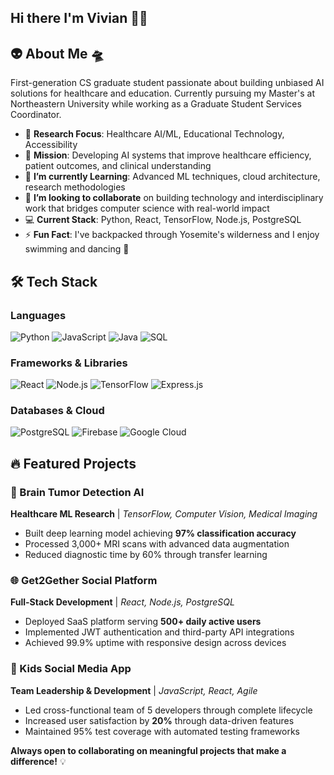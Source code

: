 ## Hi there I'm Vivian 👋🏼

## 👽 About Me 🛸

First-generation CS graduate student passionate about building unbiased AI solutions for healthcare and education. Currently pursuing my Master's at Northeastern University while working as a Graduate Student Services Coordinator.


- 🔭 **Research Focus**: Healthcare AI/ML, Educational Technology, Accessibility
- 🎯 **Mission**: Developing AI systems that improve healthcare efficiency, patient outcomes, and clinical understanding
- 🌱 **I’m currently Learning**: Advanced ML techniques, cloud architecture, research methodologies
- 👯 **I’m looking to collaborate** on building technology and interdisciplinary work that bridges computer science with real-world impact
- 💻 **Current Stack**: Python, React, TensorFlow, Node.js, PostgreSQL
- ⚡ **Fun Fact**: I've backpacked through Yosemite's wilderness and I enjoy swimming and dancing 💃

## 🛠️ Tech Stack

### Languages
![Python](https://img.shields.io/badge/-Python-3776AB?style=flat-square&logo=python&logoColor=white)
![JavaScript](https://img.shields.io/badge/-JavaScript-F7DF1E?style=flat-square&logo=javascript&logoColor=black)
![Java](https://img.shields.io/badge/-Java-007396?style=flat-square&logo=java&logoColor=white)
![SQL](https://img.shields.io/badge/-SQL-4479A1?style=flat-square&logo=mysql&logoColor=white)

### Frameworks & Libraries
![React](https://img.shields.io/badge/-React-61DAFB?style=flat-square&logo=react&logoColor=black)
![Node.js](https://img.shields.io/badge/-Node.js-339933?style=flat-square&logo=node.js&logoColor=white)
![TensorFlow](https://img.shields.io/badge/-TensorFlow-FF6F00?style=flat-square&logo=tensorflow&logoColor=white)
![Express.js](https://img.shields.io/badge/-Express.js-000000?style=flat-square&logo=express&logoColor=white)

### Databases & Cloud
![PostgreSQL](https://img.shields.io/badge/-PostgreSQL-336791?style=flat-square&logo=postgresql&logoColor=white)
![Firebase](https://img.shields.io/badge/-Firebase-FFCA28?style=flat-square&logo=firebase&logoColor=black)
![Google Cloud](https://img.shields.io/badge/-Google%20Cloud-4285F4?style=flat-square&logo=google-cloud&logoColor=white)

## 🔥 Featured Projects

### 🧠 Brain Tumor Detection AI
**Healthcare ML Research** | *TensorFlow, Computer Vision, Medical Imaging*
- Built deep learning model achieving **97% classification accuracy**
- Processed 3,000+ MRI scans with advanced data augmentation
- Reduced diagnostic time by 60% through transfer learning

### 🌐 Get2Gether Social Platform
**Full-Stack Development** | *React, Node.js, PostgreSQL*
- Deployed SaaS platform serving **500+ daily active users**
- Implemented JWT authentication and third-party API integrations
- Achieved 99.9% uptime with responsive design across devices

### 👥 Kids Social Media App
**Team Leadership & Development** | *JavaScript, React, Agile*
- Led cross-functional team of 5 developers through complete lifecycle
- Increased user satisfaction by **20%** through data-driven features
- Maintained 95% test coverage with automated testing frameworks


**Always open to collaborating on meaningful projects that make a difference!** 💡



